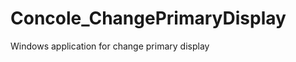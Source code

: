 Concole_ChangePrimaryDisplay
============================

Windows application for change primary display
